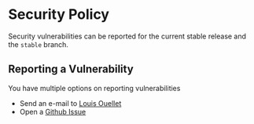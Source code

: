 # Security Policy

Security vulnerabilities can be reported for the current stable release and the `stable` branch.

## Reporting a Vulnerability

You have multiple options on reporting vulnerabilities

* Send an e-mail to [Louis Ouellet](mailto:louis_ouellet@hotmail.com)
* Open a [Github Issue](https://github.com/LouisOuellet/dokuwiki_plugin_taskextra/issues)
